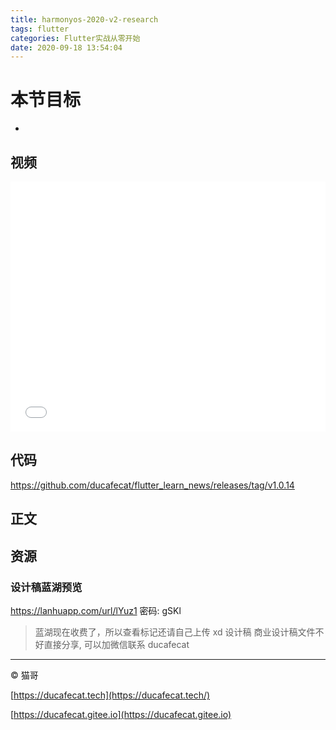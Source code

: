 ```yaml
---
title: harmonyos-2020-v2-research
tags: flutter
categories: Flutter实战从零开始
date: 2020-09-18 13:54:04
---
```

# 本节目标

- 

## 视频

<iframe src="//player.bilibili.com/player.html?bvid=BV1Zz411e7dj&page=1" scrolling="no" border="0" frameborder="no" framespacing="0" allowfullscreen="true" width="100%" height="400px"> </iframe>

## 代码

https://github.com/ducafecat/flutter_learn_news/releases/tag/v1.0.14

## 正文

### 

### 

### 

### 

### 

## 资源

### 设计稿蓝湖预览

https://lanhuapp.com/url/lYuz1
密码: gSKl

> 蓝湖现在收费了，所以查看标记还请自己上传 xd 设计稿
> 商业设计稿文件不好直接分享, 可以加微信联系 ducafecat

---

© 猫哥

[https://ducafecat.tech](https://ducafecat.tech/)

[https://ducafecat.gitee.io](https://ducafecat.gitee.io)

